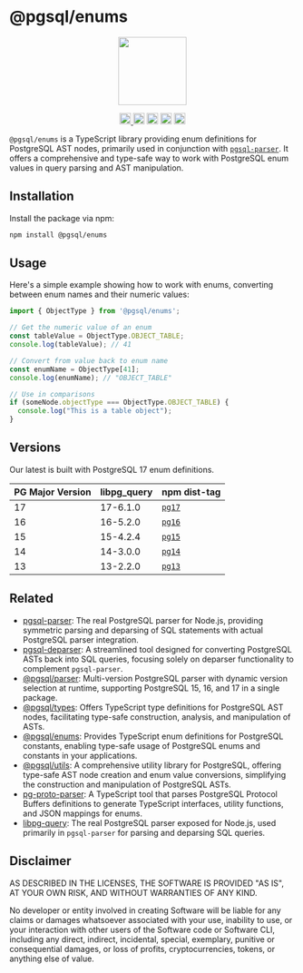 # @pgsql/enums

<p align="center" width="100%">
  <img height="120" src="https://github.com/launchql/pgsql-parser/assets/545047/6440fa7d-918b-4a3b-8d1b-755d85de8bea" />
</p>

<p align="center" width="100%">
  <a href="https://github.com/launchql/libpg-query-node/actions/workflows/ci.yml">
    <img height="20" src="https://github.com/launchql/libpg-query-node/actions/workflows/ci.yml/badge.svg" />
  </a>
   <a href="https://www.npmjs.com/package/@pgsql/enums"><img height="20" src="https://img.shields.io/npm/dt/@pgsql/enums"></a>
   <a href="https://www.npmjs.com/package/@pgsql/enums"><img height="20" src="https://img.shields.io/npm/dw/@pgsql/enums"/></a>
   <a href="https://github.com/launchql/libpg-query-node/blob/main/LICENSE-MIT"><img height="20" src="https://img.shields.io/badge/license-MIT-blue.svg"/></a>
   <a href="https://www.npmjs.com/package/@pgsql/enums"><img height="20" src="https://img.shields.io/github/package-json/v/launchql/libpg-query-node?filename=enums%2F15%2Fpackage.json"/></a>
</p>

`@pgsql/enums` is a TypeScript library providing enum definitions for PostgreSQL AST nodes, primarily used in conjunction with [`pgsql-parser`](https://github.com/launchql/pgsql-parser). It offers a comprehensive and type-safe way to work with PostgreSQL enum values in query parsing and AST manipulation.


## Installation

Install the package via npm:

```bash
npm install @pgsql/enums
```

## Usage

Here's a simple example showing how to work with enums, converting between enum names and their numeric values:

```ts
import { ObjectType } from '@pgsql/enums';

// Get the numeric value of an enum
const tableValue = ObjectType.OBJECT_TABLE;
console.log(tableValue); // 41

// Convert from value back to enum name
const enumName = ObjectType[41];
console.log(enumName); // "OBJECT_TABLE"

// Use in comparisons
if (someNode.objectType === ObjectType.OBJECT_TABLE) {
  console.log("This is a table object");
}
```

## Versions

Our latest is built with PostgreSQL 17 enum definitions.

| PG Major Version | libpg_query | npm dist-tag 
|--------------------------|-------------|---------|
| 17                       | 17-6.1.0    | [`pg17`](https://www.npmjs.com/package/@pgsql/enums/v/latest)
| 16                       | 16-5.2.0    | [`pg16`](https://www.npmjs.com/package/@pgsql/enums/v/pg16)
| 15                       | 15-4.2.4    | [`pg15`](https://www.npmjs.com/package/@pgsql/enums/v/pg15)
| 14                       | 14-3.0.0    | [`pg14`](https://www.npmjs.com/package/@pgsql/enums/v/pg14)
| 13                       | 13-2.2.0    | [`pg13`](https://www.npmjs.com/package/@pgsql/enums/v/pg13)

## Related

* [pgsql-parser](https://www.npmjs.com/package/pgsql-parser): The real PostgreSQL parser for Node.js, providing symmetric parsing and deparsing of SQL statements with actual PostgreSQL parser integration.
* [pgsql-deparser](https://www.npmjs.com/package/pgsql-deparser): A streamlined tool designed for converting PostgreSQL ASTs back into SQL queries, focusing solely on deparser functionality to complement `pgsql-parser`.
* [@pgsql/parser](https://www.npmjs.com/package/@pgsql/parser): Multi-version PostgreSQL parser with dynamic version selection at runtime, supporting PostgreSQL 15, 16, and 17 in a single package.
* [@pgsql/types](https://www.npmjs.com/package/@pgsql/types): Offers TypeScript type definitions for PostgreSQL AST nodes, facilitating type-safe construction, analysis, and manipulation of ASTs.
* [@pgsql/enums](https://www.npmjs.com/package/@pgsql/enums): Provides TypeScript enum definitions for PostgreSQL constants, enabling type-safe usage of PostgreSQL enums and constants in your applications.
* [@pgsql/utils](https://www.npmjs.com/package/@pgsql/utils): A comprehensive utility library for PostgreSQL, offering type-safe AST node creation and enum value conversions, simplifying the construction and manipulation of PostgreSQL ASTs.
* [pg-proto-parser](https://www.npmjs.com/package/pg-proto-parser): A TypeScript tool that parses PostgreSQL Protocol Buffers definitions to generate TypeScript interfaces, utility functions, and JSON mappings for enums.
* [libpg-query](https://github.com/launchql/libpg-query-node): The real PostgreSQL parser exposed for Node.js, used primarily in `pgsql-parser` for parsing and deparsing SQL queries.

## Disclaimer

AS DESCRIBED IN THE LICENSES, THE SOFTWARE IS PROVIDED "AS IS", AT YOUR OWN RISK, AND WITHOUT WARRANTIES OF ANY KIND.

No developer or entity involved in creating Software will be liable for any claims or damages whatsoever associated with your use, inability to use, or your interaction with other users of the Software code or Software CLI, including any direct, indirect, incidental, special, exemplary, punitive or consequential damages, or loss of profits, cryptocurrencies, tokens, or anything else of value.